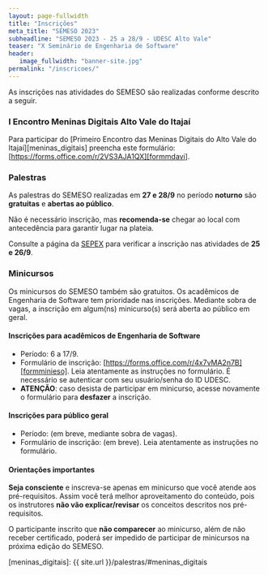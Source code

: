 ```yaml
---
layout: page-fullwidth
title: "Inscrições"
meta_title: "SEMESO 2023"
subheadline: "SEMESO 2023 - 25 a 28/9 - UDESC Alto Vale"
teaser: "X Seminário de Engenharia de Software"
header:
   image_fullwidth: "banner-site.jpg"
permalink: "/inscricoes/"
---
```


As inscrições nas atividades do SEMESO são realizadas conforme descrito a seguir.


### I Encontro Meninas Digitais Alto Vale do Itajaí

Para participar do [Primeiro Encontro das Meninas Digitais do Alto Vale do Itajaí][meninas_digitais] preencha este formulário: [https://forms.office.com/r/2VS3AJA1QX][formmdavi].


### Palestras

As palestras do SEMESO realizadas em **27 e 28/9** no período **noturno** são **gratuitas** e **abertas ao público**. 

Não é necessário inscrição, mas **recomenda-se** chegar ao local com antecedência para garantir lugar na plateia.

Consulte a página da [SEPEX][sepex] para verificar a inscrição nas atividades de **25 e 26/9**.

### Minicursos

Os minicursos do SEMESO também são gratuitos. Os acadêmicos de Engenharia de Software tem prioridade nas inscrições. Mediante sobra de vagas, a inscrição em algum(ns) minicurso(s) será aberta ao público em geral.


#### Inscrições para acadêmicos de Engenharia de Software
- Período: 6 a 17/9.
- Formulário de inscrição: [https://forms.office.com/r/4x7vMA2n7B][formminieso]. Leia atentamente as instruções no formulário. É necessário se autenticar com seu usuário/senha do ID UDESC.
- **ATENÇÃO**: caso desista de participar em minicurso, acesse novamente o formulário para **desfazer** a inscrição.


#### Inscrições para público geral
- Período: (em breve, mediante sobra de vagas).
- Formulário de inscrição: (em breve). Leia atentamente as instruções no formulário.

#### Orientações importantes

**Seja consciente** e inscreva-se apenas em minicurso que você atende aos pré-requisitos. Assim você terá melhor aproveitamento do conteúdo, pois os instrutores **não vão explicar/revisar** os conceitos descritos nos pré-requisitos. 

O participante inscrito que **não comparecer** ao minicurso, além de não receber certificado, poderá ser impedido de participar de minicursos na próxima edição do SEMESO.


[sepex]: https://www.udesc.br/ceavi/sepex/2023
[formminieso]: https://forms.office.com/r/4x7vMA2n7B
[formmdavi]: https://forms.office.com/r/2VS3AJA1QX
[meninas_digitais]: {{ site.url }}/palestras/#meninas_digitais